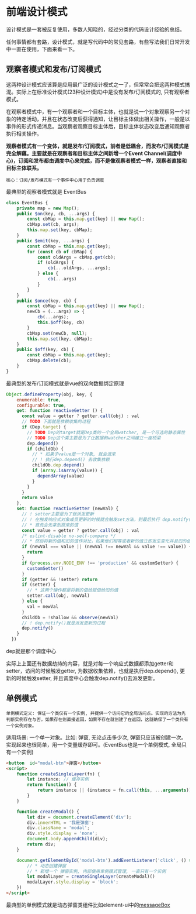 # 前端设计模式

设计模式是一套被反复使用，多数人知晓的，经过分类的代码设计经验的总结。

任何事情都有套路，设计模式，就是写代码中的常见套路，有些写法我们日常开发中一直在使用，下面来看一下。

## 观察者模式和发布/订阅模式

这两种设计模式应该算是应用最广泛的设计模式之一了，但常常会把这两种模式搞混。实际上在标准设计模式(23种设计模式)中是没有发布/订阅模式的, 只有观察者模式。

在观察者模式中，有一个观察者和一个目标主体，也就是说一个对象观察另一个对象的特定活动，并且在状态改变后获得通知，让目标主体做出相关操作，一般是以事件的形式传递消息。当观察者观察目标主体后，目标主体状态改变后通知观察者执行相关操作。

__观察者模式有一个变体，就是发布/订阅模式，前者是低耦合，而发布/订阅模式是完全解藕。主要就是在观察者和目标主体之间新增一个Event Channel(调度中心)，订阅和发布都由调度中心来完成，而不是像观察者模式一样，观察者直接和目标主体联系。__

`核心：订阅/发布模式有一个事件中心用于负责调度`

最典型的观察者模式就是 EventBus

```javaScript
class EventBus {
    private map = new Map();
    public $on(key, cb, ...args) {
        const cbMap = this.map.get(key) || new Map();
        cbMap.set(cb, args);
        this.map.set(key, cbMap);
    }
    public $emit(key, ...args) {
        const cbMap = this.map.get(key);
        for (const cb of cbMap) {
            const oldArgs = cbMap.get(cb);
            if (oldArgs) {
                cb(...oldArgs, ...args);
            } else {
                cb(...args)
            }
        }
    }
    public $once(key, cb) {
        const cbMap = this.map.get(key) || new Map();
        newCb = (...args) => {
            cb(...args);
            this.$off(key, cb)
        }
        cbMap.set(newCb, null);
        this.map.set(key, cbMap);
    }
    public $off(key, cb) {
        const cbMap = this.map.get(key);
        cbMap.delete(cb);
    }
}
```

最典型的发布/订阅模式就是vue的双向数据绑定原理

```javaScript
Object.defineProperty(obj, key, {
    enumerable: true,
    configurable: true,
    get: function reactiveGetter () {
      const value = getter ? getter.call(obj) : val
      // TODO 下面就是依赖收集的过程
      if (Dep.target) {
        // TODO Dep的target就是Dep类的一个全局watcher, 是一个可选的静态属性
        // TODO Dep这个类主要是为了让数据和watcher之间建立一座桥梁
        dep.depend()
        if (childOb) {
          // * 如果子value是一个对象, 就会进来
          // ! 执行dep.depend() 去收集依赖
          childOb.dep.depend()
          if (Array.isArray(value)) {
            dependArray(value)
          }
        }
      }
      return value
    },
    set: function reactiveSetter (newVal) {
      // ! setter主要是为了做派发更新
      // ! 在触发响应式对象成员更新的时候就会触发set方法，到最后执行 dep.notify() 就是在做通知，可以更新了
      // * 首先会先拿到原来的值
      const value = getter ? getter.call(obj) : val
      /* eslint-disable no-self-compare */
      // * 然后将新的值和旧的值作对比，如果他们相等或者新的值立即发生变化并且旧的值被取代，都会立即返回
      if (newVal === value || (newVal !== newVal && value !== value)) {
        return
      }
      if (process.env.NODE_ENV !== 'production' && customSetter) {
        customSetter()
      }
      if (getter && !setter) return
      if (setter) {
        // * 这两个操作都是将新的值给赋值给旧的值
        setter.call(obj, newVal)
      } else {
        val = newVal
      }
      childOb = !shallow && observe(newVal)
      // ! dep.notify()就是派发更新的过程
      dep.notify()
    }
  })
```

dep就是那个调度中心

实际上上面还有数据劫持的内容，就是对每一个响应式数据都添加getter和setter，访问的时候触发getter, 为数据收集依赖，也就是执行dep.depend(), 更新的时候触发setter, 并且调度中心会触发dep.notify()去派发更新。

## 单例模式

`单例模式定义: 保证一个类仅有一个实例, 并提供一个访问它的全局访问点。实现的方法为先判断实例存在与否，如果存在则直接返回，如果不存在就创建了在返回，这就确保了一个类只有一个实例对象。`

适用场景: 一个单一对象。比如: 弹窗, 无论点击多少次, 弹窗只应该被创建一次。实现起来也很简单，用一个变量缓存即可。(EventBus也是一个单例模式, 全局只有一个实例)

```HTML
<button  id="modal-btn">弹窗</button>
<script>
    function createSingleLayer(fn) {
        let instance; // 缓存实例
        return function() {
            return instance || (instance = fn.call(this, ...arguments));
        }
    }

    function createModal() {
        let div = document.createElement('div');
        div.innerHTML = '我是弹窗';
        div.className = 'modal';
        div.style.display = 'none';
        document.body.appendChild(div);
        return div;
    }

    document.getElementById('modal-btn').addEventListener('click', () => {
        // * 动态创建弹窗
        // * 新增一个 弹窗实例, 内部使用单例模式管理, 一直只有一个实例
        let modalLayer = createSingleLayer(createModal)()
        modalLayer.style.display = 'block';
    })
</script>
```

最典型的单例模式就是动态弹窗类组件比如element-ui中的[messageBox](https://github.com/ElemeFE/element/blob/dev/packages/message-box/src/main.js)